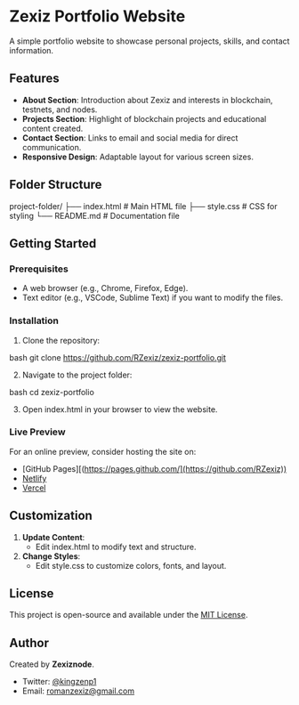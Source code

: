 # Zexiz Portfolio Website

A simple portfolio website to showcase personal projects, skills, and contact information.

## Features
- **About Section**: Introduction about Zexiz and interests in blockchain, testnets, and nodes.
- **Projects Section**: Highlight of blockchain projects and educational content created.
- **Contact Section**: Links to email and social media for direct communication.
- **Responsive Design**: Adaptable layout for various screen sizes.

## Folder Structure
project-folder/
├── index.html       # Main HTML file
├── style.css        # CSS for styling
└── README.md        # Documentation file


## Getting Started

### Prerequisites
- A web browser (e.g., Chrome, Firefox, Edge).
- Text editor (e.g., VSCode, Sublime Text) if you want to modify the files.

### Installation
1. Clone the repository:
   
bash
   git clone https://github.com/RZexiz/zexiz-portfolio.git

2. Navigate to the project folder:
   
bash
   cd zexiz-portfolio

3. Open index.html in your browser to view the website.

### Live Preview
For an online preview, consider hosting the site on:
- [GitHub Pages][(https://pages.github.com/](https://github.com/RZexiz))
- [Netlify](https://www.netlify.com/)
- [Vercel](https://vercel.com/)

## Customization
1. **Update Content**:
   - Edit index.html to modify text and structure.
2. **Change Styles**:
   - Edit style.css to customize colors, fonts, and layout.

## License
This project is open-source and available under the [MIT License](LICENSE).

## Author
Created by **Zexiznode**.
- Twitter: [@kingzenp1](https://twitter.com/kingzenp1)
- Email: [romanzexiz@gmail.com](mailto:romanzexiz@gmail.com)
